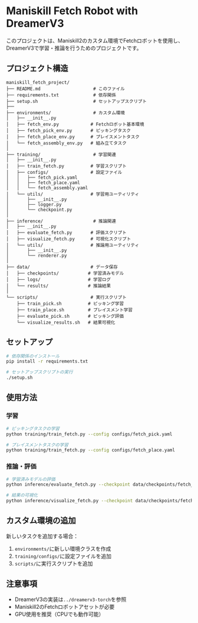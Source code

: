 # Maniskill Fetch Robot with DreamerV3

このプロジェクトは、Maniskill2のカスタム環境でFetchロボットを使用し、DreamerV3で学習・推論を行うためのプロジェクトです。

## プロジェクト構造

```
maniskill_fetch_project/
├── README.md                    # このファイル
├── requirements.txt             # 依存関係
├── setup.sh                     # セットアップスクリプト
├──
├── environments/                # カスタム環境
│   ├── __init__.py
│   ├── fetch_env.py            # Fetchロボット基本環境
│   ├── fetch_pick_env.py       # ピッキングタスク
│   ├── fetch_place_env.py      # プレイスメントタスク
│   └── fetch_assembly_env.py   # 組み立てタスク
│
├── training/                    # 学習関連
│   ├── __init__.py
│   ├── train_fetch.py          # 学習スクリプト
│   ├── configs/                # 設定ファイル
│   │   ├── fetch_pick.yaml
│   │   ├── fetch_place.yaml
│   │   └── fetch_assembly.yaml
│   └── utils/                  # 学習用ユーティリティ
│       ├── __init__.py
│       ├── logger.py
│       └── checkpoint.py
│
├── inference/                   # 推論関連
│   ├── __init__.py
│   ├── evaluate_fetch.py       # 評価スクリプト
│   ├── visualize_fetch.py      # 可視化スクリプト
│   └── utils/                  # 推論用ユーティリティ
│       ├── __init__.py
│       └── renderer.py
│
├── data/                       # データ保存
│   ├── checkpoints/           # 学習済みモデル
│   ├── logs/                  # 学習ログ
│   └── results/               # 推論結果
│
└── scripts/                    # 実行スクリプト
    ├── train_pick.sh          # ピッキング学習
    ├── train_place.sh         # プレイスメント学習
    ├── evaluate_pick.sh       # ピッキング評価
    └── visualize_results.sh   # 結果可視化
```

## セットアップ

```bash
# 依存関係のインストール
pip install -r requirements.txt

# セットアップスクリプトの実行
./setup.sh
```

## 使用方法

### 学習

```bash
# ピッキングタスクの学習
python training/train_fetch.py --config configs/fetch_pick.yaml

# プレイスメントタスクの学習
python training/train_fetch.py --config configs/fetch_place.yaml
```

### 推論・評価

```bash
# 学習済みモデルの評価
python inference/evaluate_fetch.py --checkpoint data/checkpoints/fetch_pick_latest.pt

# 結果の可視化
python inference/visualize_fetch.py --checkpoint data/checkpoints/fetch_pick_latest.pt
```

## カスタム環境の追加

新しいタスクを追加する場合：

1. `environments/`に新しい環境クラスを作成
2. `training/configs/`に設定ファイルを追加
3. `scripts/`に実行スクリプトを追加

## 注意事項

- DreamerV3の実装は`../dreamerv3-torch`を参照
- Maniskill2のFetchロボットアセットが必要
- GPU使用を推奨（CPUでも動作可能）
